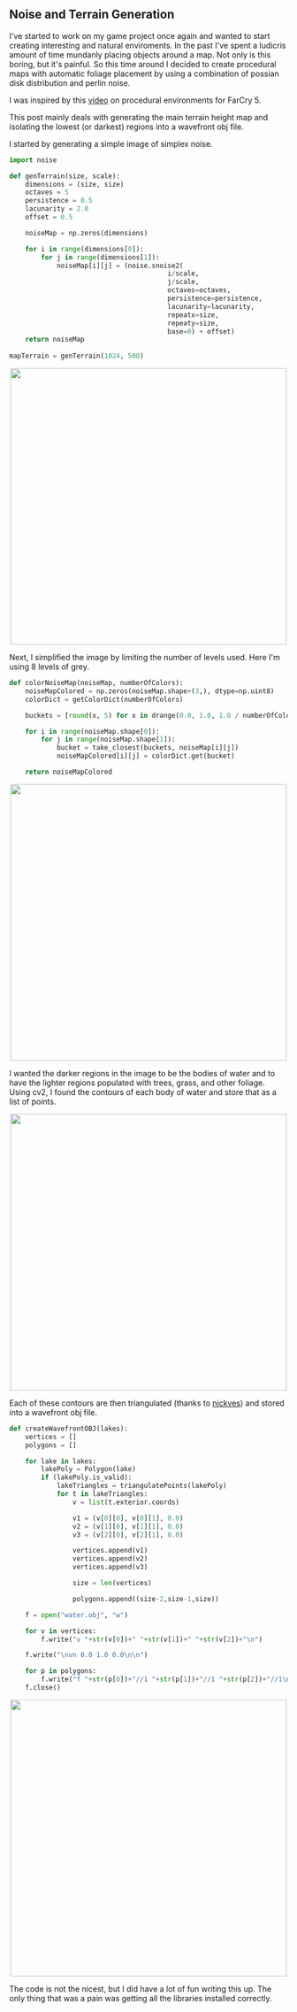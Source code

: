 
## Noise and Terrain Generation

I've started to work on my game project once again and wanted to start creating interesting and natural enviroments. 
In the past I've spent a ludicris amount of time mundanly placing objects around a map. Not only is this boring, but it's painful. So this time around I decided to create procedural maps with automatic foliage placement by using a combination of possian disk distribution and perlin noise. 

I was inspired by this [video](https://www.youtube.com/watch?v=NfizT369g60) on procedural environments for FarCry 5.

This post mainly deals with generating the main terrain height map and isolating the lowest (or darkest) regions into
a wavefront obj file. 

I started by generating a simple image of simplex noise.

```python
import noise

def genTerrain(size, scale):
    dimensions = (size, size)
    octaves = 5
    persistence = 0.5
    lacunarity = 2.0
    offset = 0.5

    noiseMap = np.zeros(dimensions)

    for i in range(dimensions[0]):
        for j in range(dimensions[1]):
            noiseMap[i][j] = (noise.snoise2(
                                        i/scale, 
                                        j/scale, 
                                        octaves=octaves, 
                                        persistence=persistence, 
                                        lacunarity=lacunarity, 
                                        repeatx=size, 
                                        repeaty=size, 
                                        base=0) + offset)
    return noiseMap
    
mapTerrain = genTerrain(1024, 500)
```
<p align="center">
  <img width="500" height="500" src="https://i.imgur.com/zOPyT3f.png">
</p>

Next, I simplified the image by limiting the number of levels used. Here I'm using 8 levels of grey.

```python
def colorNoiseMap(noiseMap, numberOfColors):
    noiseMapColored = np.zeros(noiseMap.shape+(3,), dtype=np.uint8)
    colorDict = getColorDict(numberOfColors)

    buckets = [round(x, 5) for x in drange(0.0, 1.0, 1.0 / numberOfColors)]

    for i in range(noiseMap.shape[0]):
        for j in range(noiseMap.shape[1]):
            bucket = take_closest(buckets, noiseMap[i][j])
            noiseMapColored[i][j] = colorDict.get(bucket)

    return noiseMapColored
```

<p align="center">
  <img width="500" height="500" src="https://i.imgur.com/XbH1KG2.png">
</p>

I wanted the darker regions in the image to be the bodies of water and to have the lighter regions 
populated with trees, grass, and other foliage.
Using cv2, I found the contours of each body of water and store that as a list of points.

<p align="center">
  <img width="500" height="500" src="https://i.imgur.com/m2nMyn3.png">
</p>

Each of these contours are then triangulated (thanks to [nickves](https://gis.stackexchange.com/questions/316697/delaunay-triangulation-algorithm-in-shapely-producing-erratic-result))
and stored into a wavefront obj file.

```python
def createWavefrontOBJ(lakes):
    vertices = []
    polygons = []

    for lake in lakes:
        lakePoly = Polygon(lake)
        if (lakePoly.is_valid):
            lakeTriangles = triangulatePoints(lakePoly)
            for t in lakeTriangles:
                v = list(t.exterior.coords)

                v1 = (v[0][0], v[0][1], 0.0)
                v2 = (v[1][0], v[1][1], 0.0)
                v3 = (v[2][0], v[2][1], 0.0)

                vertices.append(v1)
                vertices.append(v2)
                vertices.append(v3)

                size = len(vertices)

                polygons.append((size-2,size-1,size))

    f = open("water.obj", "w")

    for v in vertices:
        f.write("v "+str(v[0])+" "+str(v[1])+" "+str(v[2])+"\n")

    f.write("\nvn 0.0 1.0 0.0\n\n")

    for p in polygons:
        f.write("f "+str(p[0])+"//1 "+str(p[1])+"//1 "+str(p[2])+"//1\n")
    f.close()
```

<p align="center">
  <img width="500" height="500" src="https://i.imgur.com/lRkRei3.png">
</p>

The code is not the nicest, but I did have a lot of fun writing this up. The only
thing that was a pain was getting all the libraries installed correctly.
